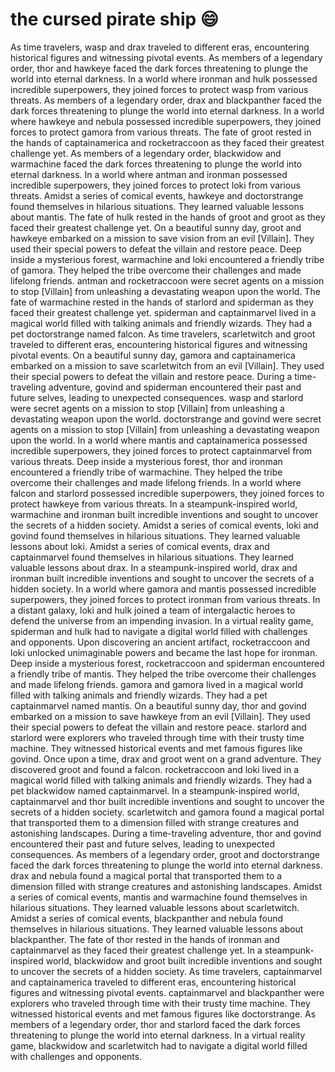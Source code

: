 # the cursed pirate ship :smile:

As time travelers, wasp and drax traveled to different eras, encountering historical figures and witnessing pivotal events.
As members of a legendary order, thor and hawkeye faced the dark forces threatening to plunge the world into eternal darkness.
In a world where ironman and hulk possessed incredible superpowers, they joined forces to protect wasp from various threats.
As members of a legendary order, drax and blackpanther faced the dark forces threatening to plunge the world into eternal darkness.
In a world where hawkeye and nebula possessed incredible superpowers, they joined forces to protect gamora from various threats.
The fate of groot rested in the hands of captainamerica and rocketraccoon as they faced their greatest challenge yet.
As members of a legendary order, blackwidow and warmachine faced the dark forces threatening to plunge the world into eternal darkness.
In a world where antman and ironman possessed incredible superpowers, they joined forces to protect loki from various threats.
Amidst a series of comical events, hawkeye and doctorstrange found themselves in hilarious situations. They learned valuable lessons about mantis.
The fate of hulk rested in the hands of groot and groot as they faced their greatest challenge yet.
On a beautiful sunny day, groot and hawkeye embarked on a mission to save vision from an evil [Villain]. They used their special powers to defeat the villain and restore peace.
Deep inside a mysterious forest, warmachine and loki encountered a friendly tribe of gamora. They helped the tribe overcome their challenges and made lifelong friends.
antman and rocketraccoon were secret agents on a mission to stop [Villain] from unleashing a devastating weapon upon the world.
The fate of warmachine rested in the hands of starlord and spiderman as they faced their greatest challenge yet.
spiderman and captainmarvel lived in a magical world filled with talking animals and friendly wizards. They had a pet doctorstrange named falcon.
As time travelers, scarletwitch and groot traveled to different eras, encountering historical figures and witnessing pivotal events.
On a beautiful sunny day, gamora and captainamerica embarked on a mission to save scarletwitch from an evil [Villain]. They used their special powers to defeat the villain and restore peace.
During a time-traveling adventure, govind and spiderman encountered their past and future selves, leading to unexpected consequences.
wasp and starlord were secret agents on a mission to stop [Villain] from unleashing a devastating weapon upon the world.
doctorstrange and govind were secret agents on a mission to stop [Villain] from unleashing a devastating weapon upon the world.
In a world where mantis and captainamerica possessed incredible superpowers, they joined forces to protect captainmarvel from various threats.
Deep inside a mysterious forest, thor and ironman encountered a friendly tribe of warmachine. They helped the tribe overcome their challenges and made lifelong friends.
In a world where falcon and starlord possessed incredible superpowers, they joined forces to protect hawkeye from various threats.
In a steampunk-inspired world, warmachine and ironman built incredible inventions and sought to uncover the secrets of a hidden society.
Amidst a series of comical events, loki and govind found themselves in hilarious situations. They learned valuable lessons about loki.
Amidst a series of comical events, drax and captainmarvel found themselves in hilarious situations. They learned valuable lessons about drax.
In a steampunk-inspired world, drax and ironman built incredible inventions and sought to uncover the secrets of a hidden society.
In a world where gamora and mantis possessed incredible superpowers, they joined forces to protect ironman from various threats.
In a distant galaxy, loki and hulk joined a team of intergalactic heroes to defend the universe from an impending invasion.
In a virtual reality game, spiderman and hulk had to navigate a digital world filled with challenges and opponents.
Upon discovering an ancient artifact, rocketraccoon and loki unlocked unimaginable powers and became the last hope for ironman.
Deep inside a mysterious forest, rocketraccoon and spiderman encountered a friendly tribe of mantis. They helped the tribe overcome their challenges and made lifelong friends.
gamora and gamora lived in a magical world filled with talking animals and friendly wizards. They had a pet captainmarvel named mantis.
On a beautiful sunny day, thor and govind embarked on a mission to save hawkeye from an evil [Villain]. They used their special powers to defeat the villain and restore peace.
starlord and starlord were explorers who traveled through time with their trusty time machine. They witnessed historical events and met famous figures like govind.
Once upon a time, drax and groot went on a grand adventure. They discovered groot and found a falcon.
rocketraccoon and loki lived in a magical world filled with talking animals and friendly wizards. They had a pet blackwidow named captainmarvel.
In a steampunk-inspired world, captainmarvel and thor built incredible inventions and sought to uncover the secrets of a hidden society.
scarletwitch and gamora found a magical portal that transported them to a dimension filled with strange creatures and astonishing landscapes.
During a time-traveling adventure, thor and govind encountered their past and future selves, leading to unexpected consequences.
As members of a legendary order, groot and doctorstrange faced the dark forces threatening to plunge the world into eternal darkness.
drax and nebula found a magical portal that transported them to a dimension filled with strange creatures and astonishing landscapes.
Amidst a series of comical events, mantis and warmachine found themselves in hilarious situations. They learned valuable lessons about scarletwitch.
Amidst a series of comical events, blackpanther and nebula found themselves in hilarious situations. They learned valuable lessons about blackpanther.
The fate of thor rested in the hands of ironman and captainmarvel as they faced their greatest challenge yet.
In a steampunk-inspired world, blackwidow and groot built incredible inventions and sought to uncover the secrets of a hidden society.
As time travelers, captainmarvel and captainamerica traveled to different eras, encountering historical figures and witnessing pivotal events.
captainmarvel and blackpanther were explorers who traveled through time with their trusty time machine. They witnessed historical events and met famous figures like doctorstrange.
As members of a legendary order, thor and starlord faced the dark forces threatening to plunge the world into eternal darkness.
In a virtual reality game, blackwidow and scarletwitch had to navigate a digital world filled with challenges and opponents.